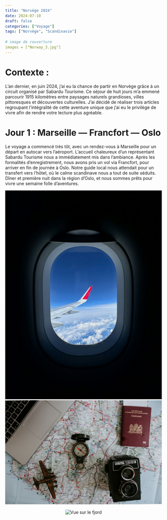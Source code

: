 ```yaml
---
title: "Norvège 2024"
date: 2024-07-10
draft: false
categories: ["Voyage"]
tags: ["Norvège", "Scandinavie"]

# image de couverture
images = ["Norway_3.jpg"]
---
```


# Contexte : 
L’an dernier, en juin 2024, j’ai eu la chance de partir en Norvège grâce à un circuit organisé par Sabardu Tourisme. Ce séjour de huit jours m’a emmené parcourir 1915 kilomètres entre paysages naturels grandioses, villes pittoresques et découvertes culturelles. J’ai décidé de réaliser trois articles regroupant l’intégralité de cette aventure unique que j’ai eu le privilège de vivre afin de rendre votre lecture plus agréable.

# Jour 1 : Marseille — Francfort — Oslo

Le voyage a commencé très tôt, avec un rendez-vous à Marseille pour un départ en autocar vers l’aéroport. L’accueil chaleureux d’un représentant Sabardu Tourisme nous a immédiatement mis dans l’ambiance. Après les formalités d’enregistrement, nous avons pris un vol via Francfort, pour arriver en fin de journée à Oslo. Notre guide local nous attendait pour un transfert vers l’hôtel, où le calme scandinave nous a tout de suite séduits. Dîner et première nuit dans la région d’Oslo, et nous sommes prêts pour vivre une semaine folle d’aventures.

![Norway_1](Norway_1.jpg)
![Norway_2](Norway_2.jpg)

<p align="center">
  <img src="images/Norway_3.jpg" alt="Vue sur le fjord" width="70%">
</p>